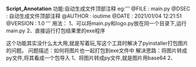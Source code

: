 **Script_Annotation**
功能:自动生成文件顶部注释
     eg:'''
        @FILE    :   main.py
        @DSEC    :   自动生成文件顶部注释
        @AUTHOR  :   ioutime
        @DATE    :   2021/01/04  12:21:51
        @VERSION :   1.0
        '''
用法： 
    1、可以将main.py和logo.py放在同一个目录下,运行main.py
    2、直接运行打包结果里的exe程序

这个功能其实没什么太大用,就是写着玩,写这个工具时解决了pyinstaller打包图片的问题。
问题描述：如何将图片也一起打包到exe文件中
解决思路：将图片转成py文件,将其看成一个包导入
    1、将图片转成py文件,就是图片用base64
    2、
